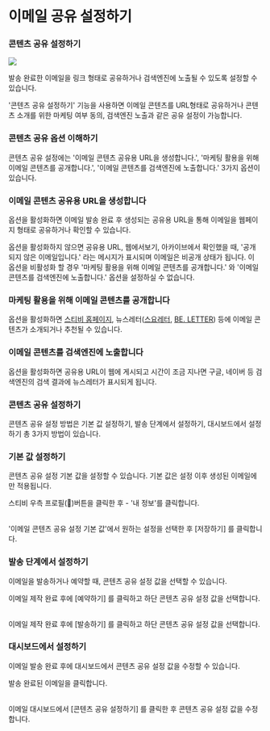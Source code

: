 # 이메일 공유 설정하기

### 콘텐츠 공유 설정하기

![](https://help.stibee.com/system/photos/6460050045327/notion\_logo\_rr.png)

발송 완료한 이메일을 링크 형태로 공유하거나 검색엔진에 노출될 수 있도록 설정할 수 있습니다.

'콘텐츠 공유 설정하기' 기능을 사용하면 이메일 콘텐츠를 URL형태로 공유하거나 콘텐츠 소개를 위한 마케팅 여부 동의, 검색엔진 노출과 같은 공유 설정이 가능합니다.

### 콘텐츠 공유 옵션 이해하기 <a href="#h_f98a9e2494" id="h_f98a9e2494"></a>

콘텐츠 공유 설정에는 '이메일 콘텐츠 공유용 URL을 생성합니다.', '마케팅 활용을 위해 이메일 콘텐츠를 공개합니다.', '이메일 콘텐츠를 검색엔진에 노출합니다.' 3가지 옵션이 있습니다.

### &#x20;이메일 콘텐츠 공유용 URL을 생성합니다 <a href="#h_58f0f58dfc" id="h_58f0f58dfc"></a>

옵션을 활성화하면 이메일 발송 완료 후 생성되는 공유용 URL을 통해 이메일을 웹페이지 형태로 공유하거나 확인할 수 있습니다.

옵션을 활성화하지 않으면 공유용 URL, 웹에서보기, 아카이브에서 확인했을 때, '공개되지 않은 이메일입니다.' 라는 메시지가 표시되며 이메일은 비공개 상태가 됩니다. 이 옵션을 비활성화 할 경우 '마케팅 활용을 위해 이메일 콘텐츠를 공개합니다.' 와 '이메일 콘텐츠를 검색엔진에 노출합니다.' 옵션을 설정하실 수 없습니다.

### 마케팅 활용을 위해 이메일 콘텐츠를 공개합니다 <a href="#h_f559437993" id="h_f559437993"></a>

옵션을 활성화하면 [스티비 홈페이지](https://gallery.stibee.com/), 뉴스레터([스요레터](https://page.stibee.com/archives/3), [BE. LETTER](https://page.stibee.com/archives/62723)) 등에 이메일 콘텐츠가 소개되거나 추천될 수 있습니다.

### 이메일 콘텐츠를 검색엔진에 노출합니다 <a href="#h_86be67d220" id="h_86be67d220"></a>

옵션을 활성화하면 공유용 URL이 웹에 게시되고 시간이 조금 지나면 구글, 네이버 등 검색엔진의 검색 결과에 뉴스레터가 표시되게 됩니다.

### 콘텐츠 공유 설정하기 <a href="#h_58987db0e2" id="h_58987db0e2"></a>

콘텐츠 공유 설정 방법은 기본 값 설정하기, 발송 단계에서 설정하기, 대시보드에서 설정하기 총 3가지 방법이 있습니다.

### 기본 값 설정하기 <a href="#h_b9f13f5b74" id="h_b9f13f5b74"></a>

콘텐츠 공유 설정 기본 값을 설정할 수 있습니다. 기본 값은 설정 이후 생성된 이메일에만 적용됩니다.

스티비 우측 프로필(👤)버튼을 클릭한 후 - '내 정보'를 클릭합니다.

\
'이메일 콘텐츠 공유 설정 기본 값'에서 원하는 설정을 선택한 후 \[저장하기] 를 클릭합니다.

### 발송 단계에서 설정하기 <a href="#h_e350c1d6a6" id="h_e350c1d6a6"></a>

이메일을 발송하거나 예약할 때, 콘텐츠 공유 설정 값을 선택할 수 있습니다.

이메일 제작 완료 후에 \[예약하기] 를 클릭하고 하단 콘텐츠 공유 설정 값을 선택합니다.

\
이메일 제작 완료 후에 \[발송하기] 를 클릭하고 하단 콘텐츠 공유 설정 값을 선택합니다.

### 대시보드에서 설정하기 <a href="#h_8ad4e4b6cf" id="h_8ad4e4b6cf"></a>

이메일 발송 완료 후에 대시보드에서 콘텐츠 공유 설정 값을 수정할 수 있습니다.

발송 완료된 이메일을 클릭합니다.

\
이메일 대시보드에서 \[콘텐츠 공유 설정하기] 를 클릭한 후 콘텐츠 공유 설정 값을 수정합니다.
